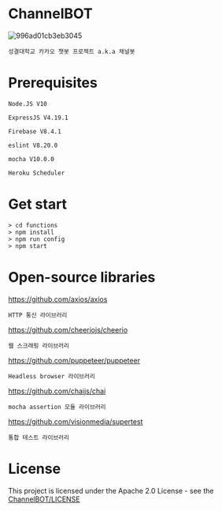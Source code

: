 # ChannelBOT
![996ad01cb3eb3045](https://user-images.githubusercontent.com/33346331/181908531-48160306-a47c-4560-bc26-c88381507210.png)

    성결대학교 카카오 챗봇 프로젝트 a.k.a 채널봇
# Prerequisites
    Node.JS V10
    
    ExpressJS V4.19.1
    
    Firebase V8.4.1
    
    eslint V8.20.0
    
    mocha V10.0.0
    
    Heroku Scheduler
# Get start
    > cd functions
    > npm install 
    > npm run config
    > npm start
# Open-source libraries
https://github.com/axios/axios

    HTTP 통신 라이브러리
https://github.com/cheeriojs/cheerio

    웹 스크래핑 라이브러리
https://github.com/puppeteer/puppeteer

    Headless browser 라이브러리
    
https://github.com/chaijs/chai
    
    mocha assertion 모듈 라이브러리
    
https://github.com/visionmedia/supertest
    
    통합 테스트 라이브러리    
# License
This project is licensed under the Apache 2.0 License - see the [ChannelBOT/LICENSE](LICENSE)
